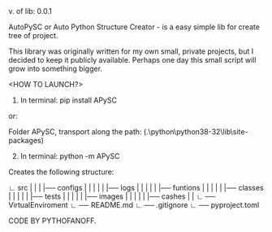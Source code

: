 ﻿<DESCRIPTION>
 v. of lib: 0.0.1

 AutoPySC or Auto Python Structure Creator - is a easy simple lib for create tree of project. 

 This library was originally written for my own small, private projects, 
but I decided to keep it publicly available. 
Perhaps one day this small script will grow into something bigger.

<HOW TO LAUNCH?>
 1) In terminal: pip install APySC
 
 or:

 Folder APySC, transport along the path:  (.\python\python38-32\lib\site-packages) 
 
 2) In terminal: python -m APySC


Creates the following structure:

<MyProjects>
 ∟ src
 |  |  
 |  |── configs
 |  |
 |  | 
 |  |── logs 
 |  |
 |  |
 |  |── funtions
 |  |
 |  | 
 |  |── classes
 |  |  
 |  |
 |  |── tests
 |  |
 |  |
 |  |── images
 |  |
 |  |
 |  |── cashes 
 |
 |
 ∟ ── VirtualEnviroment
 ∟ ── README.md
 ∟ ── .gitignore
 ∟ ── pyproject.toml

CODE BY PYTHOFANOFF. 








